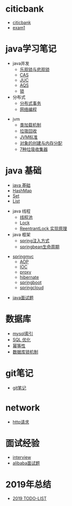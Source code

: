 

# citicbank   
   - [citicbank](citicbank/CITIC-SUMMARY.md)
   - [exam1](citicbank/exam/exam1.md)
   
   
# java学习笔记
   + java并发
      + [乐观锁与悲观锁](并发/乐观锁与悲观锁.md)
      + [CAS](并发/CAS.md)
      + [JUC](并发/JUC.md)
      + [AQS](并发/AQS原理.md)
      + [锁](并发/锁.md)
   + 分布式
      + [分布式事务](分布式/分布式事务.md)
      + [网络编程](分布式/网络编程.md)
   - jvm
      + [类加载机制](jvm/类加载机制.md)
      + [垃圾回收](jvm/GC.md)
      + [JVM标准](jvm/jvm标准.md)
      + [对象的创建与内存分配](jvm/对象的创建与内存分配.md)
      + [7种垃圾收集器](jvm/垃圾收集器.md)
   
# java 基础
   + [java 基础](java基础/java基础.md)
   + [HashMap](java基础/HashMap.md)
   + [Set](java基础/Set.md)
   + [List](java基础/List.md)
   - java 线程
      + [线程池](java线程/java多线程.md)
      + [Lock](java线程/lock.md)
      + [ReentrantLock 实现原理](java线程/ReentrantLock.md)
   - java 框架
      + [spring注入方式](java框架/spring/spring注入方式.md)
      + [springbean生命周期](java框架/spring/SpringBean生命周期.md)
   + [springmvc](java框架/spring/SpringMVC.md)
      + [AOP](java框架/spring/AOP.md)
      + [IOC](java框架/spring/Ioc.md)
      + [proxy](java框架/spring/proxy.md)
      + [hibernate](java框架/hibernate.md)
      + [springboot](java框架/springboot.md)
      + [springcloud](java框架/springcloud.md)
   - [java面试题](java面试题.md)

# 数据库
   - [mysql索引](数据库/MySQL/mysql索引.md)
   - [SQL 优化](数据库/MySQL/SQL优化.md)
   - [幂等性](数据库/幂等性.md)
   - [数据库锁机制](数据库/数据库锁机制.md)
  
# git笔记
   - [git笔记](git/gitnote.md)
# network
   - [http请求](network/http.md)

# 面试经验
   -  [interview](面试经验/interview.md)
   -  [alibaba面试题](面试经验/阿里大佬面试题.md)

# 2019年总结
   - [2019 TODO-LIST](report/2019-report.md)

   

 
